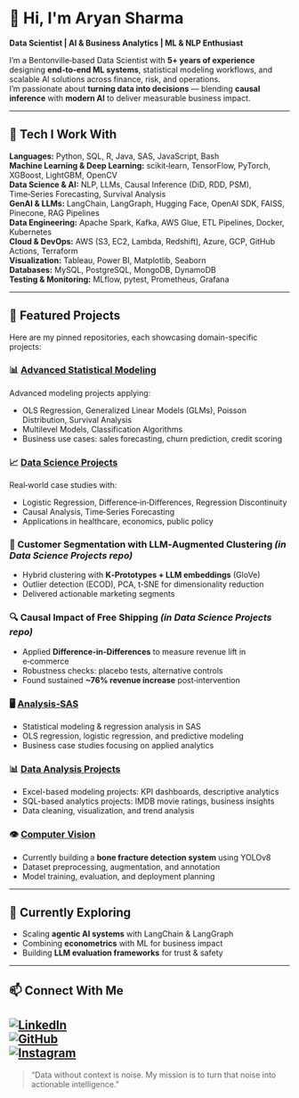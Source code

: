# 👋 Hi, I'm Aryan Sharma  

**Data Scientist | AI & Business Analytics | ML & NLP Enthusiast**  

I’m a Bentonville‑based Data Scientist with **5+ years of experience** designing **end‑to‑end ML systems**, statistical modeling workflows, and scalable AI solutions across finance, risk, and operations.  
I’m passionate about **turning data into decisions** — blending **causal inference** with **modern AI** to deliver measurable business impact.  

---

## 🚀 Tech I Work With  

**Languages:** Python, SQL, R, Java, SAS, JavaScript, Bash  
**Machine Learning & Deep Learning:** scikit‑learn, TensorFlow, PyTorch, XGBoost, LightGBM, OpenCV  
**Data Science & AI:** NLP, LLMs, Causal Inference (DiD, RDD, PSM), Time‑Series Forecasting, Survival Analysis  
**GenAI & LLMs:** LangChain, LangGraph, Hugging Face, OpenAI SDK, FAISS, Pinecone, RAG Pipelines  
**Data Engineering:** Apache Spark, Kafka, AWS Glue, ETL Pipelines, Docker, Kubernetes  
**Cloud & DevOps:** AWS (S3, EC2, Lambda, Redshift), Azure, GCP, GitHub Actions, Terraform  
**Visualization:** Tableau, Power BI, Matplotlib, Seaborn  
**Databases:** MySQL, PostgreSQL, MongoDB, DynamoDB  
**Testing & Monitoring:** MLflow, pytest, Prometheus, Grafana  

---

## 📂 Featured Projects

Here are my pinned repositories, each showcasing domain-specific projects:

### 📊 [Advanced Statistical Modeling](https://github.com/markusndco/Advance-Statistical-Modeling)
Advanced modeling projects applying:
- OLS Regression, Generalized Linear Models (GLMs), Poisson Distribution, Survival Analysis
- Multilevel Models, Classification Algorithms
- Business use cases: sales forecasting, churn prediction, credit scoring

### 📈 [Data Science Projects](https://github.com/markusndco/Data-Science_projects)
Real‑world case studies with:
- Logistic Regression, Difference‑in‑Differences, Regression Discontinuity
- Causal Analysis, Time‑Series Forecasting
- Applications in healthcare, economics, public policy

### 🧠 Customer Segmentation with LLM‑Augmented Clustering *(in Data Science Projects repo)*
- Hybrid clustering with **K‑Prototypes + LLM embeddings** (GloVe)
- Outlier detection (ECOD), PCA, t‑SNE for dimensionality reduction
- Delivered actionable marketing segments

### 🔍 Causal Impact of Free Shipping *(in Data Science Projects repo)*
- Applied **Difference‑in‑Differences** to measure revenue lift in e‑commerce
- Robustness checks: placebo tests, alternative controls
- Found sustained **~76% revenue increase** post‑intervention

### 🖥 [Analysis‑SAS](https://github.com/markusndco/Analysis-SAS)
- Statistical modeling & regression analysis in SAS
- OLS regression, logistic regression, and predictive modeling
- Business case studies focusing on applied analytics

### 📊 [Data Analysis Projects](https://github.com/markusndco/Data-Analysis-Projects)
- Excel-based modeling projects: KPI dashboards, descriptive analytics
- SQL-based analytics projects: IMDB movie ratings, business insights
- Data cleaning, visualization, and trend analysis

### 👁 [Computer Vision](https://github.com/markusndco/Computer-Vision)
- Currently building a **bone fracture detection system** using YOLOv8
- Dataset preprocessing, augmentation, and annotation
- Model training, evaluation, and deployment planning

---

## 🎯 Currently Exploring  
- Scaling **agentic AI systems** with LangChain & LangGraph  
- Combining **econometrics** with ML for business impact  
- Building **LLM evaluation frameworks** for trust & safety  

---

## 📫 Connect With Me  
[![LinkedIn](https://img.shields.io/badge/LinkedIn-blue?logo=linkedin)](https://www.linkedin.com/in/aryansharma250)  
[![GitHub](https://img.shields.io/badge/GitHub-000?logo=github)](https://github.com/markusndco)  
[![Instagram](https://img.shields.io/badge/Instagram-%23E4405F.svg?logo=instagram&logoColor=white)](https://instagram.com/markusndco)
---

> “Data without context is noise. My mission is to turn that noise into actionable intelligence.”
